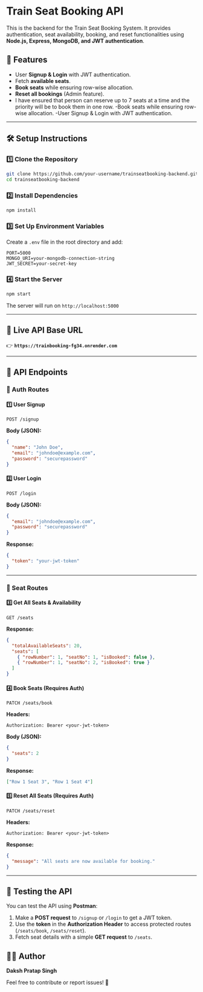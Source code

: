 # Train Seat Booking API

This is the backend for the Train Seat Booking System. It provides authentication, seat availability, booking, and reset functionalities using **Node.js, Express, MongoDB, and JWT authentication**.

## 🚀 Features

- User **Signup & Login** with JWT authentication.
- Fetch **available seats**.
- **Book seats** while ensuring row-wise allocation.
- **Reset all bookings** (Admin feature).
- I have ensured that person can reserve up to 7 seats at a time and the priority will be to book them in one row.
  -Book seats while ensuring row-wise allocation.
  -User Signup & Login with JWT authentication.

---

## 🛠️ Setup Instructions

### 1️⃣ **Clone the Repository**

```sh
git clone https://github.com/your-username/trainseatbooking-backend.git
cd trainseatbooking-backend
```

### 2️⃣ **Install Dependencies**

```sh
npm install
```

### 3️⃣ **Set Up Environment Variables**

Create a `.env` file in the root directory and add:

```env
PORT=5000
MONGO_URI=your-mongodb-connection-string
JWT_SECRET=your-secret-key
```

### 4️⃣ **Start the Server**

```sh
npm start
```

The server will run on `http://localhost:5000`

---

## 🔗 Live API Base URL

👉 **`https://trainbooking-fg34.onrender.com`**

---

## 📌 API Endpoints

### **🔐 Auth Routes**

#### 1️⃣ **User Signup**

```http
POST /signup
```

**Body (JSON):**

```json
{
  "name": "John Doe",
  "email": "johndoe@example.com",
  "password": "securepassword"
}
```

#### 2️⃣ **User Login**

```http
POST /login
```

**Body (JSON):**

```json
{
  "email": "johndoe@example.com",
  "password": "securepassword"
}
```

**Response:**

```json
{
  "token": "your-jwt-token"
}
```

---

### **🚆 Seat Routes**

#### 3️⃣ **Get All Seats & Availability**

```http
GET /seats
```

**Response:**

```json
{
  "totalAvailableSeats": 20,
  "seats": [
    { "rowNumber": 1, "seatNo": 1, "isBooked": false },
    { "rowNumber": 1, "seatNo": 2, "isBooked": true }
  ]
}
```

#### 4️⃣ **Book Seats (Requires Auth)**

```http
PATCH /seats/book
```

**Headers:**

```
Authorization: Bearer <your-jwt-token>
```

**Body (JSON):**

```json
{
  "seats": 2
}
```

**Response:**

```json
["Row 1 Seat 3", "Row 1 Seat 4"]
```

#### 5️⃣ **Reset All Seats (Requires Auth)**

```http
PATCH /seats/reset
```

**Headers:**

```
Authorization: Bearer <your-jwt-token>
```

**Response:**

```json
{
  "message": "All seats are now available for booking."
}
```

---

## 🔬 Testing the API

You can test the API using **Postman**:

1. Make a **POST request** to `/signup` or `/login` to get a JWT token.
2. Use the **token** in the **Authorization Header** to access protected routes (`/seats/book`, `/seats/reset`).
3. Fetch seat details with a simple **GET request** to `/seats`.

## 👨‍💻 Author

**Daksh Pratap Singh**

Feel free to contribute or report issues! 🚀
